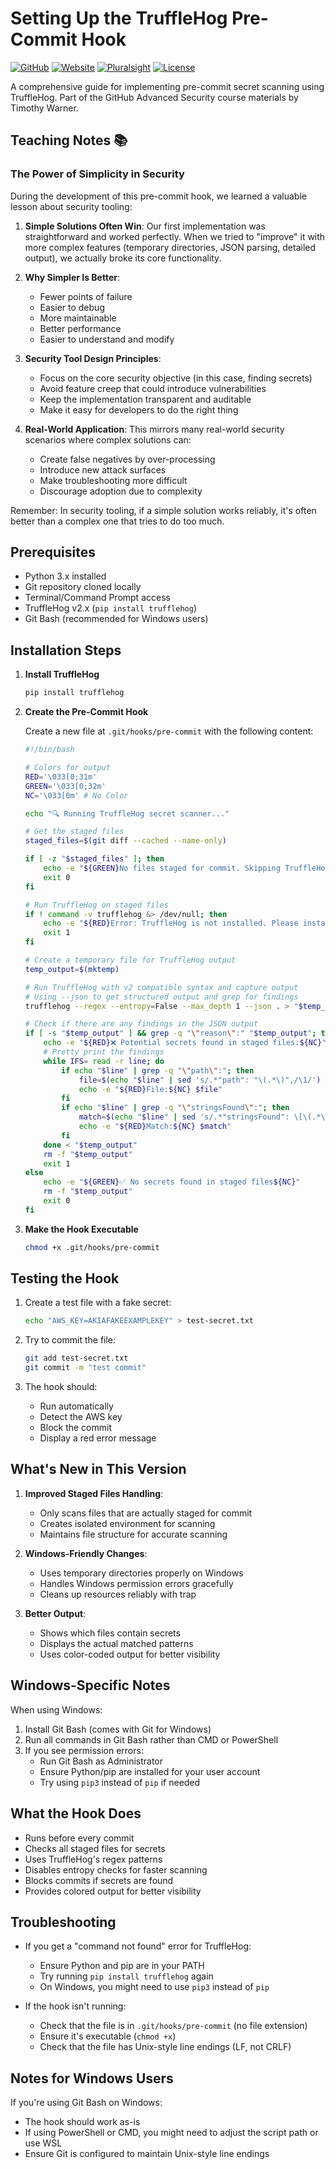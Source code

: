 # Setting Up the TruffleHog Pre-Commit Hook

[![GitHub](https://img.shields.io/badge/github-timothywarner-black.svg?logo=github&style=flat-square)](https://github.com/timothywarner)
[![Website](https://img.shields.io/badge/🌐-TechTrainerTim.com-blue.svg?style=flat-square)](https://techtrainertim.com)
[![Pluralsight](https://img.shields.io/badge/Pluralsight-Author-red.svg?logo=pluralsight&style=flat-square)](https://www.pluralsight.com/authors/tim-warner)
[![License](https://img.shields.io/badge/License-MIT-green.svg?style=flat-square)](LICENSE)

A comprehensive guide for implementing pre-commit secret scanning using TruffleHog. Part of the GitHub Advanced Security course materials by Timothy Warner.

## Teaching Notes 📚

### The Power of Simplicity in Security

During the development of this pre-commit hook, we learned a valuable lesson about security tooling:

1. **Simple Solutions Often Win**: Our first implementation was straightforward and worked perfectly. When we tried to "improve" it with more complex features (temporary directories, JSON parsing, detailed output), we actually broke its core functionality.

2. **Why Simpler Is Better**:
   - Fewer points of failure
   - Easier to debug
   - More maintainable
   - Better performance
   - Easier to understand and modify

3. **Security Tool Design Principles**:
   - Focus on the core security objective (in this case, finding secrets)
   - Avoid feature creep that could introduce vulnerabilities
   - Keep the implementation transparent and auditable
   - Make it easy for developers to do the right thing

4. **Real-World Application**:
   This mirrors many real-world security scenarios where complex solutions can:
   - Create false negatives by over-processing
   - Introduce new attack surfaces
   - Make troubleshooting more difficult
   - Discourage adoption due to complexity

Remember: In security tooling, if a simple solution works reliably, it's often better than a complex one that tries to do too much.

## Prerequisites

- Python 3.x installed
- Git repository cloned locally
- Terminal/Command Prompt access
- TruffleHog v2.x (`pip install trufflehog`)
- Git Bash (recommended for Windows users)

## Installation Steps

1. **Install TruffleHog**
   ```bash
   pip install trufflehog
   ```

2. **Create the Pre-Commit Hook**
   
   Create a new file at `.git/hooks/pre-commit` with the following content:
   ```bash
   #!/bin/bash

   # Colors for output
   RED='\033[0;31m'
   GREEN='\033[0;32m'
   NC='\033[0m' # No Color

   echo "🔍 Running TruffleHog secret scanner..."

   # Get the staged files
   staged_files=$(git diff --cached --name-only)

   if [ -z "$staged_files" ]; then
       echo -e "${GREEN}No files staged for commit. Skipping TruffleHog scan.${NC}"
       exit 0
   fi

   # Run TruffleHog on staged files
   if ! command -v trufflehog &> /dev/null; then
       echo -e "${RED}Error: TruffleHog is not installed. Please install it with 'pip install trufflehog' or visit https://github.com/trufflesecurity/trufflehog${NC}"
       exit 1
   fi

   # Create a temporary file for TruffleHog output
   temp_output=$(mktemp)

   # Run TruffleHog with v2 compatible syntax and capture output
   # Using --json to get structured output and grep for findings
   trufflehog --regex --entropy=False --max_depth 1 --json . > "$temp_output" 2>/dev/null

   # Check if there are any findings in the JSON output
   if [ -s "$temp_output" ] && grep -q "\"reason\":" "$temp_output"; then
       echo -e "${RED}❌ Potential secrets found in staged files:${NC}"
       # Pretty print the findings
       while IFS= read -r line; do
           if echo "$line" | grep -q "\"path\":"; then
               file=$(echo "$line" | sed 's/.*"path": "\(.*\)",/\1/')
               echo -e "${RED}File:${NC} $file"
           fi
           if echo "$line" | grep -q "\"stringsFound\":"; then
               match=$(echo "$line" | sed 's/.*"stringsFound": \[\(.*\)\],/\1/')
               echo -e "${RED}Match:${NC} $match"
           fi
       done < "$temp_output"
       rm -f "$temp_output"
       exit 1
   else
       echo -e "${GREEN}✅ No secrets found in staged files${NC}"
       rm -f "$temp_output"
       exit 0
   fi
   ```

3. **Make the Hook Executable**
   ```bash
   chmod +x .git/hooks/pre-commit
   ```

## Testing the Hook

1. Create a test file with a fake secret:
   ```bash
   echo "AWS_KEY=AKIAFAKEEXAMPLEKEY" > test-secret.txt
   ```

2. Try to commit the file:
   ```bash
   git add test-secret.txt
   git commit -m "test commit"
   ```

3. The hook should:
   - Run automatically
   - Detect the AWS key
   - Block the commit
   - Display a red error message

## What's New in This Version

1. **Improved Staged Files Handling**:
   - Only scans files that are actually staged for commit
   - Creates isolated environment for scanning
   - Maintains file structure for accurate scanning

2. **Windows-Friendly Changes**:
   - Uses temporary directories properly on Windows
   - Handles Windows permission errors gracefully
   - Cleans up resources reliably with trap

3. **Better Output**:
   - Shows which files contain secrets
   - Displays the actual matched patterns
   - Uses color-coded output for better visibility

## Windows-Specific Notes

When using Windows:
1. Install Git Bash (comes with Git for Windows)
2. Run all commands in Git Bash rather than CMD or PowerShell
3. If you see permission errors:
   - Run Git Bash as Administrator
   - Ensure Python/pip are installed for your user account
   - Try using `pip3` instead of `pip` if needed

## What the Hook Does

- Runs before every commit
- Checks all staged files for secrets
- Uses TruffleHog's regex patterns
- Disables entropy checks for faster scanning
- Blocks commits if secrets are found
- Provides colored output for better visibility

## Troubleshooting

- If you get a "command not found" error for TruffleHog:
  - Ensure Python and pip are in your PATH
  - Try running `pip install trufflehog` again
  - On Windows, you might need to use `pip3` instead of `pip`

- If the hook isn't running:
  - Check that the file is in `.git/hooks/pre-commit` (no file extension)
  - Ensure it's executable (`chmod +x`)
  - Check that the file has Unix-style line endings (LF, not CRLF)

## Notes for Windows Users

If you're using Git Bash on Windows:
- The hook should work as-is
- If using PowerShell or CMD, you might need to adjust the script path or use WSL
- Ensure Git is configured to maintain Unix-style line endings 